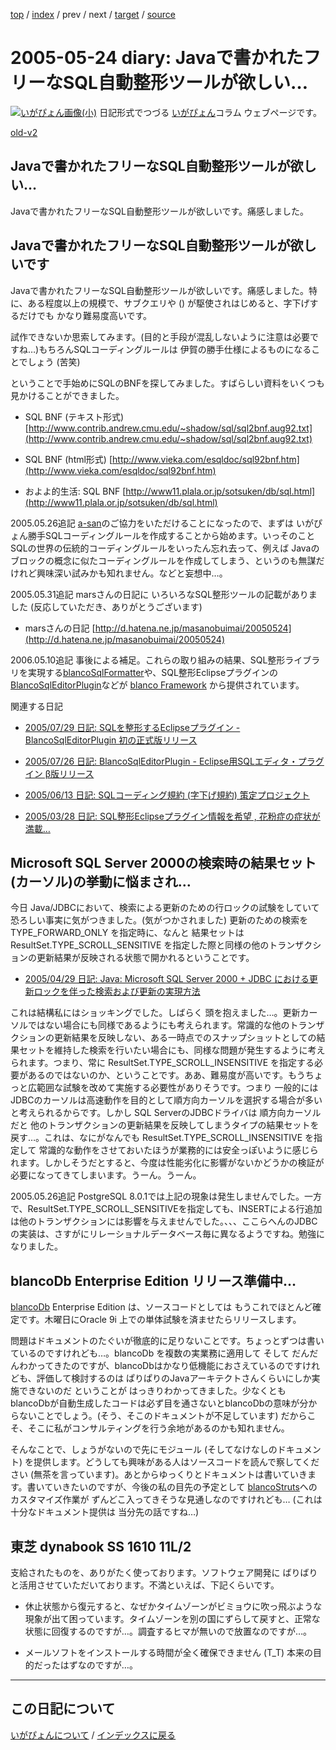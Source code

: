 [top](https://igapyon.github.io/diary/) 
 / [index](https://igapyon.github.io/diary/2005/index.html) 
 / prev 
 / next 
 / [target](https://igapyon.github.io/diary/2005/ig050524.html) 
 / [source](https://github.com/igapyon/diary/blob/gh-pages/2005/ig050524.html.src.md) 

2005-05-24 diary: Javaで書かれたフリーなSQL自動整形ツールが欲しい…
=====================================================================================================
[![いがぴょん画像(小)](https://igapyon.github.io/diary/images/iga200306s.jpg "いがぴょん")](https://igapyon.github.io/diary/memo/memoigapyon.html) 日記形式でつづる [いがぴょん](https://igapyon.github.io/diary/memo/memoigapyon.html)コラム ウェブページです。

[old-v2](ig050524-orig.html)

## Javaで書かれたフリーなSQL自動整形ツールが欲しい…

Javaで書かれたフリーなSQL自動整形ツールが欲しいです。痛感しました。


## Javaで書かれたフリーなSQL自動整形ツールが欲しいです

Javaで書かれたフリーなSQL自動整形ツールが欲しいです。痛感しました。特に、ある程度以上の規模で、サブクエリや () が駆使されはじめると、字下げするだけでも かなり難易度高いです。

試作できないか思索してみます。(目的と手段が混乱しないように注意は必要ですね…)もちろんSQLコーディングルールは 伊賀の勝手仕様によるものになることでしょう (苦笑)

ということで手始めにSQLのBNFを探してみました。すばらしい資料をいくつも見かけることができました。


* SQL BNF (テキスト形式)
  [http://www.contrib.andrew.cmu.edu/~shadow/sql/sql2bnf.aug92.txt](http://www.contrib.andrew.cmu.edu/~shadow/sql/sql2bnf.aug92.txt)
  
* SQL BNF (html形式)
  [http://www.vieka.com/esqldoc/sql92bnf.htm](http://www.vieka.com/esqldoc/sql92bnf.htm)
  
* およよ的生活: SQL BNF
  [http://www11.plala.or.jp/sotsuken/db/sql.html](http://www11.plala.or.jp/sotsuken/db/sql.html)

2005.05.26追記 [a-san](http://d.hatena.ne.jp/a-san/)のご協力をいただけることになったので、まずは いがぴょん勝手SQLコーディングルールを作成することから始めます。いっそのこと SQLの世界の伝統的コーディングルールをいったん忘れ去って、例えば
Javaのブロックの概念に似たコーディングルールを作成してしまう、というのも無謀だけれど興味深い試みかも知れません。などと妄想中…。

2005.05.31追記 marsさんの日記に いろいろなSQL整形ツールの記載がありました (反応していただき、ありがとうございます)


* marsさんの日記
  [http://d.hatena.ne.jp/masanobuimai/20050524](http://d.hatena.ne.jp/masanobuimai/20050524)

2006.05.10追記 事後による補足。これらの取り組みの結果、SQL整形ライブラリを実現する[blancoSqlFormatter](http://www.igapyon.jp/blanco/blancosqlformatter.html)や、SQL整形Eclipseプラグインの[BlancoSqlEditorPlugin](http://www.igapyon.jp/blanco/blancosqleditorplugin.html)などが [blanco Framework](http://www.igapyon.jp/blanco/blanco.ja.html) から提供されています。

関連する日記


* [2005/07/29 日記: SQLを整形するEclipseプラグイン - BlancoSqlEditorPlugin 初の正式版リリース](ig050729.html)
  
* [2005/07/26 日記: BlancoSqlEditorPlugin - Eclipse用SQLエディタ・プラグイン β版リリース](ig050726.html)
  
* [2005/06/13 日記: SQLコーディング規約 (字下げ規約) 策定プロジェクト](ig050613.html)
  
* [2005/03/28 日記: SQL整形Eclipseプラグイン情報を希望 , 花粉症の症状が満載…](ig050328.html)

## Microsoft SQL Server 2000の検索時の結果セット(カーソル)の挙動に悩まされ…

今日 Java/JDBCにおいて、検索による更新のための行ロックの試験をしていて恐ろしい事実に気がつきました。(気がつかされました) 更新のための検索を
TYPE_FORWARD_ONLY を指定時に、なんと 結果セットは ResultSet.TYPE_SCROLL_SENSITIVE を指定した際と同様の他のトランザクションの更新結果が反映される状態で開かれるということです。


* [2005/04/29 日記: Java: Microsoft SQL Server 2000 + JDBC における更新ロックを伴った検索および更新の実現方法](ig050429.html)

これは結構私にはショッキングでした。しばらく 頭を抱えました…。更新カーソルではない場合にも同様であるようにも考えられます。常識的な他のトランザクションの更新結果を反映しない、ある一時点でのスナップショットとしての結果セットを維持した検索を行いたい場合にも、同様な問題が発生するように考えられます。つまり、常に
ResultSet.TYPE_SCROLL_INSENSITIVE を指定する必要があるのではないのか、ということです。ああ、難易度が高いです。もうちょっと広範囲な試験を改めて実施する必要性がありそうです。つまり 一般的には JDBCのカーソルは高速動作を目的として順方向カーソルを選択する場合が多いと考えられるからです。しかし
SQL ServerのJDBCドライバは 順方向カーソルだと 他のトランザクションの更新結果を反映してしまうタイプの結果セットを戻す…。これは、なにがなんでも
ResultSet.TYPE_SCROLL_INSENSITIVE を指定して 常識的な動作をさせておいたほうが業務的には安全っぽいように感じられます。しかしそうだとすると、今度は性能劣化に影響がないかどうかの検証が必要になってきてしまいます。うーん。うーん。

2005.05.26追記 PostgreSQL 8.0.1では上記の現象は発生しませんでした。一方で、ResultSet.TYPE_SCROLL_SENSITIVEを指定しても、INSERTによる行追加は他のトランザクションには影響を与えませんでした。、、、ここらへんのJDBCの実装は、さすがにリレーショナルデータベース毎に異なるようですね。勉強になりました。

## blancoDb Enterprise Edition リリース準備中…

[blancoDb](http://www.igapyon.jp/blanco/blancodb.html) Enterprise Edition は、ソースコードとしては もうこれでほとんど確定です。木曜日にOracle
9i 上での単体試験を済ませたらリリースします。

問題はドキュメントのたぐいが徹底的に足りないことです。ちょっとずつは書いているのですけれども…。blancoDb を複数の実業務に適用して そして だんだんわかってきたのですが、blancoDbはかなり低機能におさえているのですけれども、評価して検討するのは ぱりぱりのJavaアーキテクトさんくらいにしか実施できないのだ ということが はっきりわかってきました。少なくとも blancoDbが自動生成したコードは必ず目を通さないとblancoDbの意味が分からないことでしょう。(そう、そこのドキュメントが不足しています) だからこそ、そこに私がコンサルティングを行う余地があるのかも知れません。

そんなことで、しょうがないので先にモジュール (そしてなけなしのドキュメント) を提供します。どうしても興味がある人はソースコードを読んで察してください
(無茶を言っています)。あとからゆっくりとドキュメントは書いていきます。書いていきたいのですが、今後の私の目先の予定として [blancoStruts](http://www.igapyon.jp/blanco/blancostruts.html)へのカスタマイズ作業が ずんどこ入ってきそうな見通しなのですけれども… (これは十分なドキュメント提供は 当分先の話ですね…)

## 東芝 dynabook SS 1610 11L/2

支給されたものを、ありがたく使っております。ソフトウェア開発に ばりばりと活用させていただいております。不満といえば、下記くらいです。


* 休止状態から復元すると、なぜかタイムゾーンがビミョウに吹っ飛ぶような現象が出て困っています。タイムゾーンを別の国にずらして戻すと、正常な状態に回復するのですが…。調査するヒマが無いので放置なのですが…。
  
* メールソフトをインストールする時間が全く確保できません (T_T) 本来の目的だったはずなのですが…。


----------------------------------------------------------------------------------------------------

## この日記について
[いがぴょんについて](https://igapyon.github.io/diary/memo/memoigapyon.html) / [インデックスに戻る](https://igapyon.github.io/diary/idxall.html)
